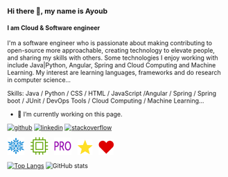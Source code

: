 
### Hi there 👋, my name is Ayoub
#### I am Cloud & Software engineer
I'm a software engineer who is passionate about making contributing to open-source more approachable, creating technology to elevate people, and sharing my skills with others. Some technologies I enjoy working with include Java|Python, Angular, Spring and Cloud Computing and Machine Learning. My interest are learning languages, frameworks and do research in computer science...

Skills: Java / Python / CSS / HTML / JavaScript /Angular / Spring / Spring boot / JUnit / DevOps Tools / Cloud Computing / Machine Learning...

- 🔭 I’m currently working on this page. 


[<img src='https://cdn.jsdelivr.net/npm/simple-icons@3.0.1/icons/github.svg' alt='github' height='40'>](https://github.com/BENHAIMOUD)  [<img src='https://cdn.jsdelivr.net/npm/simple-icons@3.0.1/icons/linkedin.svg' alt='linkedin' height='40'>](https://www.linkedin.com/in/ayoub-benhaimoud-☁%EF%B8%8F-52a7b0140/)  [<img src='https://cdn.jsdelivr.net/npm/simple-icons@3.0.1/icons/stackoverflow.svg' alt='stackoverflow' height='40'>](https://stackoverflow.com/users/14507889/ayoub)  

<a href='https://archiveprogram.github.com/'><img src='https://raw.githubusercontent.com/acervenky/animated-github-badges/master/assets/acbadge.gif' width='40' height='40'></a> <a href='https://docs.github.com/en/developers'><img src='https://raw.githubusercontent.com/acervenky/animated-github-badges/master/assets/devbadge.gif' width='40' height='40'></a> <a href='https://github.com/pricing'><img src='https://raw.githubusercontent.com/acervenky/animated-github-badges/master/assets/pro.gif' width='40' height='40'></a> <a href='https://stars.github.com/'><img src='https://raw.githubusercontent.com/acervenky/animated-github-badges/master/assets/starbadge.gif' width='35' height='35'></a> <a href='https://docs.github.com/en/github/supporting-the-open-source-community-with-github-sponsors'><img src='https://raw.githubusercontent.com/acervenky/animated-github-badges/master/assets/sponsorbadge.gif' width='35' height='35'></a> 


[![Top Langs](https://github-readme-stats.vercel.app/api/top-langs/?username=BENHAIMOUD)](https://github.com/anuraghazra/github-readme-stats)
![GitHub stats](https://github-readme-stats.vercel.app/api?username=BENHAIMOUD&theme=tokyonight&show_icons=true)  
 

